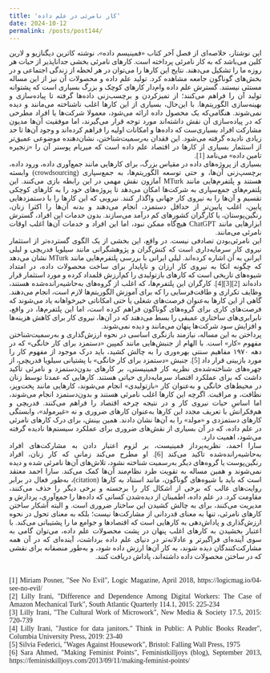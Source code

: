 ```yaml
---
title: 'کار نامرئی در علم داده'
date: 2024-10-12
permalink: /posts/post144/
---
```

<div align="justify" dir="rtl" style="font-family:vazir;">


این نوشتار، خلاصه‌ای از فصل آخر کتاب «فمینیسم داده»، نوشته کاترین دیگنازیو و لارین کلین می‌باشد که به کار نامرئی پرداخته است. کارهای نامرئی بخشی جداناپذیر از حیات هر روزه ما را تشکیل می‌دهند. نتایج این کارها را می‌توان در هر لحظه از زندگی اجتماعی و در بخش‌های گوناگون جامعه مشاهده کرد. تولید علم داده و محصولات آن نیز از این مساله مستثی نیستند. گسترش علم  داده وام‌دار کارهای کوچک و بزرگ بسیاری است که پشتوانه تولید آن را فراهم می‌کنند؛ از تمیزکردن و برچسب‌زنی داده‌ها گرفته تا پیاده‌سازی و بهینه‌سازی الگوریتم‌ها. با این‌حال، بسیاری از این کارها  اغلب ناشناخته می‌مانند و دیده نمی‌شوند. هنگامی‌که یک محصول داده ارائه می‌شود، معمولا شرکت‌ها یا افراد مطرحی که در پیاده‌سازی آن نقش داشته‌اند مورد توجه قرار می‌گیرند، اما موفقیت آن‌ها مدیون مشارکت افراد بسیاری‌ست که داده‌ها و امکانات اولیه را فراهم کرده‌اند و وجود آن‌ها تا حد زیادی نادیده گرفته می‌شود. این فقدان به‌رسمیت‌شناختن، نشان‌دهنده  موضوعی عمیق‌تر از استثمار بسیاری از کارها در اقتصاد علم داده است که میریام پوسنر آن را «زنجیره تامین داده» می‌نامد [1].<br>
 بسیاری از پروژه‌های داده در مقیاس بزرگ، برای کارهایی مانند جمع‌آوری داده، ورود داده، برچسپ‌زنی آن‌ها، و حتی توسعه الگوریتم‌ها، به جمع‌سپاری (crowdsourcing) وابسته هستند و پلتفرم‌هایی مانند MTurk آمازون نقش مهمی در این رابطه بازی می‌کنند. این پلتفرم‌های جمع‌سپاری به شرکت‌ها امکان می‌دهد تا پروژه‌های خود را به کارهای کوچکی تقسیم و آن‌ها را به نیروی کار جهانی واگذار کنند. نیرویی که این کارها را با دستمزدهایی پایین، اغلب پایین‌تر از حداقل دستمزد، انجام می‌دهند و  بدنه آن‌ها را اکثرا زنان، رنگین‌پوستان، یا کارگران کشورهای کم درآمد می‌سازند. بدون خدمات این افراد، گسترش ابزارهایی مانند ChatGPT هیچ‌گاه ممکن نبود، اما این افراد و خدمات آن‌ها اغلب اوقات نامرئی می‌مانند.<br>
این نامرئی‌بودن تصادفی نیست. در واقع، این بخشی از یک الگوی گسترده‌تر از استثمار نیروی کار سرمایه‌داری است که کنش‌گران و پژوهشگرانی مانند سیلویا فدریچی و لیلی ایرانی به آن اشاره کرده‌اند. لیلی ایرانی با بررسی پلتفرم‌هایی مانند MTurk نشان می‌دهد که چگونه اتکا به نیروی کار ارزان و ناپایدار برای ساخت محصولات داده، در امتداد شیوه‌های تاریخی است که کارهای بازتولیدی را کم‌ارزش قلمداد کرده و مورد استثمار قرار داده‌اند [2][3][4]. کارگران این پلتفرم‌ها، که اغلب از گروه‌های به‌حاشیه‌رانده‌شده هستند، وظایف تکراری و طاقت‌فرسایی را که برای آموزش الگوریتم‌ها لازم است، انجام می‌دهند. گاهی از این کارها به‌عنوان فرصت‌های شغلی یا حتی امکاناتی خیرخواهانه یاد می‌شوند که فرصت‌های کاری برای گروه‌های گوناگون فراهم کرده است، اما این پلتفرم‌ها، در واقع، نابرابری‌های ساختاری عمیقی را بسط می‌دهند که در آن‌ها، نیروی کار برای کاهش هزینه‌ها و افزایش سود شرکت‌ها پنهان می‌مانند و دیده نمی‌شوند.<br>
پرداختن به این مساله، نیازمند بازنگری اساسی در نحوه ارزش‌گذاری و به‌رسمیت‌شناختن مفهوم «کار» است. با الهام از جنبش‌هایی مانند کمپین «دستمزد برای کار خانگی» که در دهه ۱۹۷۰ مفاهیم سنتی بهره‌وری را به چالش کشید، باید درک موجود از مفهوم کار را مورد بازبینی قرار داد [5]. جنبش «دستمزد برای کار خانگی» با پشتیانی سیلویا فدریچی، از چهره‌های شناخته‌شده‌ی نظریه کار فمینیستی، بر کارهای بدون‌دستمزد و نامرئی تأکید داشت که برای عملکرد اقتصاد سرمایه‌داری حیاتی هستند. کارهایی که عمدتا توسط زنان در محیط‌های خانگی و به‌عنوان کار «بازتولیدی» انجام می‌شوند، کارهایی مانند پخت‌وپز، نظافت، و مراقبت. اگرچه این کارها اغلب نامرئی هستند و بدون‌دستمزد انجام می‌شوند، اما اساسِ حیات نیروی کار و در نتیجه چرخه اقتصاد را فراهم می‌کنند. فدریچی و هم‌فکرانش با تعریف مجدد این کارها به‌عنوان کارهای ضروری و نه «غیرمولد»،  وابستگی کارهای دستمزدی و «مولد» را به آن‌ها نشان دادند. همین بینش، برای درک کارهای نامرئی در علم داده، که در آن بسیاری از نقش‌های ضروری برای عملکرد سیستم‌ها نادیده گرفته می‌شود، اهمیت دارد.<br>
سارا احمد، نظریه‌پرداز فمینیست، بر لزوم  اعتبار دادن به مشارکت‌های افراد به‌حاشیه‌رانده‌شده تاکید می‌کند [6]. او مطرح می‌کند زمانی که کار زنان، افراد رنگین‌پوست یا گروه‌های دیگر به‌رسمیت شناخته نشود، تلاش‌های آن‌ها نامرئی شده و دیده نمی‌شوند و همین مساله به تقویت طرد نظام‌مند آن‌ها کمک می‌کند. سارا احمد معتقد است که باید با شیوه‌های گوناگون، مانند استناد به کارها (citation)، به‌طور فعال در برابر روایت‌های غالب که برخی از اشکال کار را برجسته و برخی دیگر را حذف می‌کنند، مقاومت کرد. در علم داده، اطمینان از دیده‌شدن کسانی که داده‌ها را جمع‌آوری، پردازش و مدیریت می‌کنند، برای به چالش کشیدن این ساختار ضروری است. و البته آشکار ساختن کارهای نامرئی، تنها به معنای قدردانی از مشارکت‌ها نیست؛ بلکه به معنای تحول در نحوه ارزش‌گذاری و پاداش‌دهی به کارهایی است که اقتصادها و جوامع ما را پشتیبانی می‌کند. با اعتبار بخشیدن به کارهای اغلب پنهان در پشت محصولات علم داده، می‌توان گامی به سوی آینده‌‌ای فراگیرتر و عادلانه‌تر در دنیای علم داده برداشت، آینده‌ای که در آن همه مشارکت‌کنندگان دیده شوند، به کار آن‌ها ارزش داده شود، و به‌طور منصفانه برای نقشی که در ساختن محصولات داده داشته‌اند، پاداش دریافت کنند.<br>
</div>
<br>

<div align="justify" dir="ltr" style="font-family:vazir;">
[1] Miriam Posner, "See No Evil", Logic Magazine, April 2018, https://logicmag.io/04-see-no-evil/<br>
[2] Lilly Irani, "Difference and Dependence Among Digital Workers: The Case of Amazon Mechanical Turk", South Atlantic Quarterly 114.1, 2015: 225-234<br>
[3] Lilly Irani, "The Cultural Work of Microwork", New Media & Society 17.5, 2015: 720-739<br>
[4] Lilly Irani, "Justice for data janitors." Think in Public: A Public Books Reader", Columbia University Press, 2019: 23-40<br>
[5] Silvia Federici, "Wages Against Housework", Bristol: Falling Wall Press, 1975<br>
[6] Sara Ahmed, "Making Feminist Points", Feministkilljoys (blog), September 2013, https://feministkilljoys.com/2013/09/11/making-feminist-points/<br>
</div>

